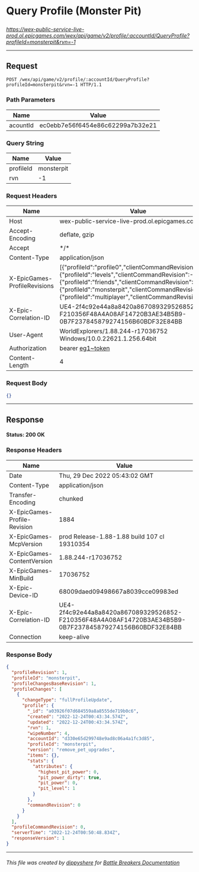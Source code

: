 # Query Profile (Monster Pit)

#####

*https://wex-public-service-live-prod.ol.epicgames.com/wex/api/game/v2/profile/:accountId/QueryProfile?profileId=monsterpit&rvn=-1*

___

## Request

```http
POST /wex/api/game/v2/profile/:accountId/QueryProfile?profileId=monsterpit&rvn=-1 HTTP/1.1
```

### Path Parameters

| Name     | Value                             |
|----------|-----------------------------------|
| acountId | ec0ebb7e56f6454e86c62299a7b32e21  |

### Query String

| Name      | Value      |
|-----------|------------|
| profileId | monsterpit |
| rvn       | -1         |

### Request Headers

| Name                         | Value                                                                                                                                                                                                                                                                   |
|------------------------------|-------------------------------------------------------------------------------------------------------------------------------------------------------------------------------------------------------------------------------------------------------------------------|
| Host                         | wex-public-service-live-prod.ol.epicgames.com                                                                                                                                                                                                                           |
| Accept-Encoding              | deflate, gzip                                                                                                                                                                                                                                                           |
| Accept                       | \*/\*                                                                                                                                                                                                                                                                   |
| Content-Type                 | application/json                                                                                                                                                                                                                                                        |
| X-EpicGames-ProfileRevisions | [{"profileId":"profile0","clientCommandRevision":-1},{"profileId":"levels","clientCommandRevision":-1},{"profileId":"friends","clientCommandRevision":-1},{"profileId":"monsterpit","clientCommandRevision":-1},{"profileId":"multiplayer","clientCommandRevision":-1}] |
| X-Epic-Correlation-ID        | UE4-2f4c92e44a8a8420a867089329526852-F210356F48A4A08AF14720B3AE34B5B9-0B7F237845879274156B60BDF32E84BB                                                                                                                                                                  |
| User-Agent                   | WorldExplorers/1.88.244-r17036752 Windows/10.0.22621.1.256.64bit                                                                                                                                                                                                        |
| Authorization                | bearer [eg1~token](https://github.com/dippyshere/battle-breakers-documentation/blob/master/docs/common/tokens/eg1.md)                                                                                                                                                   |
| Content-Length               | 4                                                                                                                                                                                                                                                                       |

### Request Body

```json
{}
```

___

## Response

#### Status: 200 OK

### Response Headers

| Name                         | Value                                                                                                  |
|------------------------------|--------------------------------------------------------------------------------------------------------|
| Date                         | Thu, 29 Dec 2022 05:43:02 GMT                                                                          |
| Content-Type                 | application/json                                                                                       |
| Transfer-Encoding            | chunked                                                                                                |
| X-EpicGames-Profile-Revision | 1884                                                                                                   |
| X-EpicGames-McpVersion       | prod Release-1.88-1.88 build 107 cl 19310354                                                           |
| X-EpicGames-ContentVersion   | 1.88.244-r17036752                                                                                     |
| X-EpicGames-MinBuild         | 17036752                                                                                               |
| X-Epic-Device-ID             | 68009daed09498667a8039cce09983ed                                                                       |
| X-Epic-Correlation-ID        | UE4-2f4c92e44a8a8420a867089329526852-F210356F48A4A08AF14720B3AE34B5B9-0B7F237845879274156B60BDF32E84BB |
| Connection                   | keep-alive                                                                                             |

### Response Body

```json
{
  "profileRevision": 1,
  "profileId": "monsterpit",
  "profileChangesBaseRevision": 1,
  "profileChanges": [
    {
      "changeType": "fullProfileUpdate",
      "profile": {
        "_id": "a03926f07d684559a8a8555de719b0c6",
        "created": "2022-12-24T00:43:34.574Z",
        "updated": "2022-12-24T00:43:34.574Z",
        "rvn": 1,
        "wipeNumber": 4,
        "accountId": "d330e65d299748e9ad8c06a4a1fc3d85",
        "profileId": "monsterpit",
        "version": "remove_pet_upgrades",
        "items": {},
        "stats": {
          "attributes": {
            "highest_pit_power": 0,
            "pit_power_dirty": true,
            "pit_power": 0,
            "pit_level": 1
          }
        },
        "commandRevision": 0
      }
    }
  ],
  "profileCommandRevision": 0,
  "serverTime": "2022-12-24T00:50:48.834Z",
  "responseVersion": 1
}
```

___

###### This file was created by [dippyshere](https://github.com/dippyshere) for [Battle Breakers Documentation](https://github.com/dippyshere/battle-breakers-documentation)
